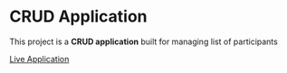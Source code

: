 
# CRUD Application

This project is a **CRUD application** built for managing list of participants

[Live Application](https://frotalucas.github.io/basic-formulary-application/)
